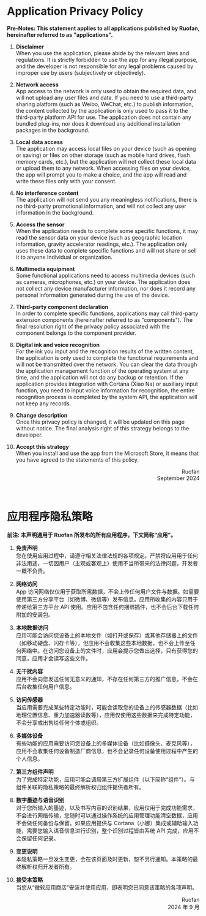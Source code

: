 # Application Privacy Policy

**Pre-Notes: This statement applies to all applications published by Ruofan, hereinafter referred to as "applications".**

1. **Disclaimer**<br/>
   When you use the application, please abide by the relevant laws and regulations. It is strictly forbidden to use the app for any illegal purpose, and the developer is not responsible for any legal problems caused by improper use by users (subjectively or objectively).

2. **Network access**<br/>
   App access to the network is only used to obtain the required data, and will not upload any user files and data. If you need to use a third-party sharing platform (such as Weibo, WeChat, etc.) to publish information, the content collected by the application is only used to pass it to the third-party platform API for use. The application does not contain any bundled plug-ins, nor does it download any additional installation packages in the background.

3. **Local data access**<br/>
   The application may access local files on your device (such as opening or saving) or files on other storage (such as mobile hard drives, flash memory cards, etc.), but the application will not collect these local data or upload them to any network. When accessing files on your device, the app will prompt you to make a choice, and the app will read and write these files only with your consent.

4. **No interference content**<br/>
   The application will not send you any meaningless notifications, there is no third-party promotional information, and will not collect any user information in the background.

5. **Access the sensor**<br/>
   When the application needs to complete some specific functions, it may read the sensor data on your device (such as geographic location information, gravity accelerator readings, etc.). The application only uses these data to complete specific functions and will not share or sell it to anyone Individual or organization.

6. **Multimedia equipment**<br/>
   Some functional applications need to access multimedia devices (such as cameras, microphones, etc.) on your device. The application does not collect any device manufacturer information, nor does it record any personal information generated during the use of the device.

7. **Third-party component declaration**<br/>
   In order to complete specific functions, applications may call third-party extension components (hereinafter referred to as "components"). The final resolution right of the privacy policy associated with the component belongs to the component provider.

8. **Digital ink and voice recognition**<br/>
   For the ink you input and the recognition results of the written content, the application is only used to complete the functional requirements and will not be transmitted over the network. You can clear the data through the application management function of the operating system at any time, and the application will not do any backup or retention. If the application provides integration with Cortana (Xiao Na) or auxiliary input function, you need to input voice information for recognition, the entire recognition process is completed by the system API, the application will not keep any records.

9. **Change description**<br/>
   Once this privacy policy is changed, it will be updated on this page without notice. The final analysis right of this strategy belongs to the developer.

10. **Accept this strategy**<br/>
    When you install and use the app from the Microsoft Store, it means that you have agreed to the statements of this policy.

<p align="right">Ruofan</br>September 2024</p>
<br/>

# 应用程序隐私策略

**前注: 本声明通用于 Ruofan 所发布的所有应用程序，下文简称“应用”。**

1. **免责声明**<br/>
您在使用应用过程中，请遵守相关法律法规的各项规定。严禁将应用用于任何非法用途，一切因用户（主观或客观上）使用不当所带来的法律问题，开发者一概不负责。

2. **网络访问**<br/>
App 访问网络仅仅用于获取所需数据，不会上传任何用户文件与数据。如需要使用第三方分享平台（如微博、微信等）发布信息，应用所收集的内容只用于传递给第三方平台 API 使用。应用不包含任何捆绑插件，也不会后台下载任何附加的安装包。

3. **本地数据访问**<br/>
应用可能会访问您设备上的本地文件（如打开或保存）或其他存储器上的文件（如移动硬盘、闪存卡等），但应用不会收集这些本地数据，也不会上传至任何网络中。在访问您设备上的文件时，应用会提示您做出选择，只有获得您的同意，应用才会读写这些文件。

4. **无干扰内容**<br/>
应用不会向您发送任何无意义的通知，不存在任何第三方的推广信息，不会在后台收集任何用户信息。

5. **访问传感器**<br/>
当应用需要完成某些特定功能时，可能会读取您的设备上的传感器数据（比如地理位置信息、重力加速器读数等），应用仅使用这些数据来完成特定功能，不会分享或出售给任何个体或组织。

6. **多媒体设备**<br/>
有些功能的应用需要访问您设备上的多媒体设备（比如摄像头、麦克风等），应用不会收集任何设备制造厂商信息，也不会记录任何设备使用过程中产生的个人信息。

7. **第三方组件声明**<br/>
为了完成特定功能，应用可能会调用第三方扩展组件（以下简称“组件”）。与组件关联的隐私策略的最终解析权归组件提供者所有。

8. **数字墨迹与语音识别**<br/>
对于您所输入的墨迹，以及书写内容的识别结果，应用仅用于完成功能需求，不会进行网络传输，您随时可以通过操作系统的应用管理功能清空数据，应用不会做任何备份与保留。如果应用提供与 Cortana（小娜）集成或辅助输入功能，需要您输入语音信息进行识别，整个识别过程皆由系统 API 完成，应用不会保留任何记录。

9. **变更说明**<br/>
本隐私策略一旦发生变更，会在该页面及时更新，恕不另行通知。本策略的最终解析权归开发者所有。

10. **接受本策略**<br/>
当您从“微软应用商店”安装并使用应用，即表明您已同意该策略的各项声明。

<p align="right">Ruofan</br>2024 年 9 月</p>
<br/>
